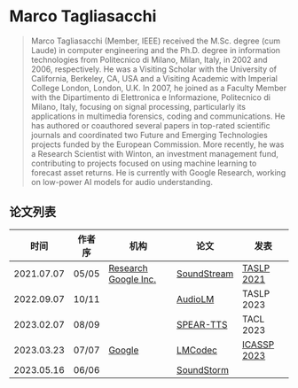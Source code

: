 # Marco Tagliasacchi

> Marco Tagliasacchi (Member, IEEE) received the M.Sc. degree (cum Laude) in computer engineering and the Ph.D. degree in information technologies from Politecnico di Milano, Milan, Italy, in 2002 and 2006, respectively. He was a Visiting Scholar with the University of California, Berkeley, CA, USA and a Visiting Academic with Imperial College London, London, U.K. In 2007, he joined as a Faculty Member with the Dipartimento di Elettronica e Informazione, Politecnico di Milano, Italy, focusing on signal processing, particularly its applications in multimedia forensics, coding and communications. He has authored or coauthored several papers in top-rated scientific journals and coordinated two Future and Emerging Technologies projects funded by the European Commission. More recently, he was a Research Scientist with Winton, an investment management fund, contributing to projects focused on using machine learning to forecast asset returns. He is currently with Google Research, working on low-power AI models for audio understanding.

## 论文列表

| 时间 | 作者序 | 机构 | 论文 | 发表 |
|:-:|:-:|---|---|---|
| 2021.07.07 | 05/05 | [Research Google Inc.](../Institutions/USA-Google.md) | [SoundStream](../Models/Speech_Neural_Codec/2021.07.07_SoundStream.md) | [TASLP 2021](../Publications/TASLP.md) |
| 2022.09.07 | 10/11 | | [AudioLM](../Models/Speech_LLM/2022.09.07_AudioLM.md) | TASLP 2023 |
| 2023.02.07 | 08/09 | | [SPEAR-TTS](../Models/Speech_LLM/2023.02.07_SPEAR-TTS.md) | TACL 2023 |
| 2023.03.23 | 07/07 | [Google](../Institutions/USA-Google.md) | [LMCodec](../Models/Speech_Neural_Codec/2023.03.23_LMCodec.md) | [ICASSP 2023](../Publications/ICASSP.md) |
| 2023.05.16 | 06/06 | | [SoundStorm](../Models/Speech_LLM/2023.05.16_SoundStorm.md) |
